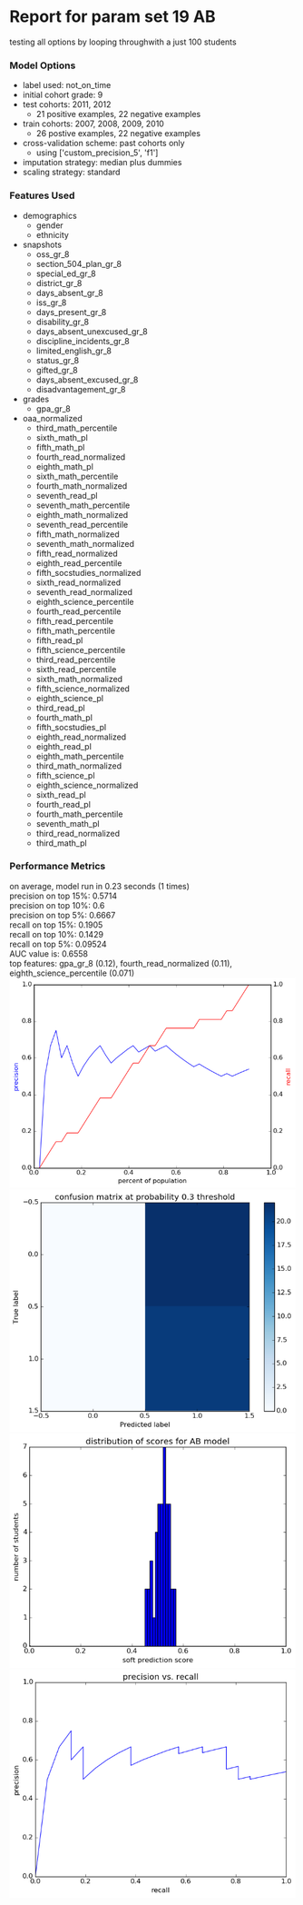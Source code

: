 # Report for param set 19 AB
testing all options by looping throughwith a just 100 students

### Model Options
* label used: not_on_time
* initial cohort grade: 9
* test cohorts: 2011, 2012
	 * 21 positive examples, 22 negative examples
* train cohorts: 2007, 2008, 2009, 2010
	 * 26 postive examples, 22 negative examples
* cross-validation scheme: past cohorts only
	 * using ['custom_precision_5', 'f1']
* imputation strategy: median plus dummies
* scaling strategy: standard

### Features Used
* demographics
	 * gender
	 * ethnicity
* snapshots
	 * oss_gr_8
	 * section_504_plan_gr_8
	 * special_ed_gr_8
	 * district_gr_8
	 * days_absent_gr_8
	 * iss_gr_8
	 * days_present_gr_8
	 * disability_gr_8
	 * days_absent_unexcused_gr_8
	 * discipline_incidents_gr_8
	 * limited_english_gr_8
	 * status_gr_8
	 * gifted_gr_8
	 * days_absent_excused_gr_8
	 * disadvantagement_gr_8
* grades
	 * gpa_gr_8
* oaa_normalized
	 * third_math_percentile
	 * sixth_math_pl
	 * fifth_math_pl
	 * fourth_read_normalized
	 * eighth_math_pl
	 * sixth_math_percentile
	 * fourth_math_normalized
	 * seventh_read_pl
	 * seventh_math_percentile
	 * eighth_math_normalized
	 * seventh_read_percentile
	 * fifth_math_normalized
	 * seventh_math_normalized
	 * fifth_read_normalized
	 * eighth_read_percentile
	 * fifth_socstudies_normalized
	 * sixth_read_normalized
	 * seventh_read_normalized
	 * eighth_science_percentile
	 * fourth_read_percentile
	 * fifth_read_percentile
	 * fifth_math_percentile
	 * fifth_read_pl
	 * fifth_science_percentile
	 * third_read_percentile
	 * sixth_read_percentile
	 * sixth_math_normalized
	 * fifth_science_normalized
	 * eighth_science_pl
	 * third_read_pl
	 * fourth_math_pl
	 * fifth_socstudies_pl
	 * eighth_read_normalized
	 * eighth_read_pl
	 * eighth_math_percentile
	 * third_math_normalized
	 * fifth_science_pl
	 * eighth_science_normalized
	 * sixth_read_pl
	 * fourth_read_pl
	 * fourth_math_percentile
	 * seventh_math_pl
	 * third_read_normalized
	 * third_math_pl

### Performance Metrics
on average, model run in 0.23 seconds (1 times) <br/>precision on top 15%: 0.5714 <br/>precision on top 10%: 0.6 <br/>precision on top 5%: 0.6667 <br/>recall on top 15%: 0.1905 <br/>recall on top 10%: 0.1429 <br/>recall on top 5%: 0.09524 <br/>AUC value is: 0.6558 <br/>top features: gpa_gr_8 (0.12), fourth_read_normalized (0.11), eighth_science_percentile (0.071)
![param_set_19_AB_precision_recall_at_k.png](figs/param_set_19_AB_precision_recall_at_k.png)
![param_set_19_AB_confusion_mat_0.3.png](figs/param_set_19_AB_confusion_mat_0.3.png)
![param_set_19_AB_score_dist.png](figs/param_set_19_AB_score_dist.png)
![param_set_19_AB_pr_vs_threshold.png](figs/param_set_19_AB_pr_vs_threshold.png)

